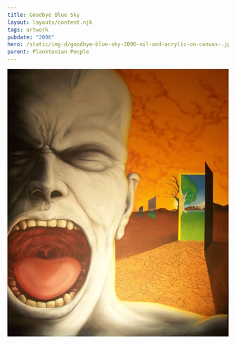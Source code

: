 ```yaml
---
title: Goodbye Blue Sky
layout: layouts/content.njk
tags: artwork
pubdate: "2006"
hero: /static/img-d/goodbye-blue-sky-2006-oil-and-acrylic-on-canvas-.jpg
parent: Planktonian People
---
```

![Goodbye Blue Sky, 2006, Oil and acrylic on canvas](/static/img-d/goodbye-blue-sky-2006-oil-and-acrylic-on-canvas-.jpg)
